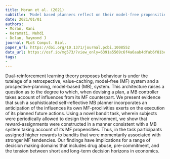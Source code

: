 ```yaml
---
title: Moran et al. (2021)
subtitle: 'Model based planners reflect on their model-free propensities'
date: 2021/01/01
authors:
- Moran, Rani
- Keramati, Mehdi
- Dolan, Raymond J
journal: PLoS Comput. Biol.
paper_url: https://doi.org/10.1371/journal.pcbi.1008552
data_url: https://osf.io/mg573/?view_only=6391a5569c6f4a6aab4dfab6f81bc615
tags:
- 
---
```


Dual-reinforcement learning theory proposes behaviour is under the tutelage of a retrospective, value-caching, model-free (MF) system and a prospective-planning, model-based (MB), system. This architecture raises a question as to the degree to which, when devising a plan, a MB controller takes account of influences from its MF counterpart. We present evidence that such a sophisticated self-reflective MB planner incorporates an anticipation of the influences its own MF-proclivities exerts on the execution of its planned future actions. Using a novel bandit task, wherein subjects were periodically allowed to design their environment, we show that reward-assignments were constructed in a manner consistent with a MB system taking account of its MF propensities. Thus, in the task participants assigned higher rewards to bandits that were momentarily associated with stronger MF tendencies. Our findings have implications for a range of decision making domains that includes drug abuse, pre-commitment, and the tension between short and long-term decision horizons in economics.
